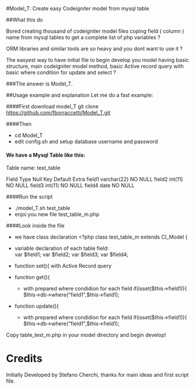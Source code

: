 


#Model_T: Create easy Codeigniter model from mysql table

##What this do

Bored creating thousand of codeigniter model files coping field ( column )  name from mysql tables to get a complete list of php variables ?

ORM libraries and similar tools are so heavy and you dont want to use it ?

The easyest way to have initial file to begin develop you model having basic structure, main codeigniter model method, basic Active record query with basic where condition for update and select ?

###The answer is Model_T.

##Usage example and explanation
Let me do a fast example:

####First download model_T
git clone https://github.com/fborraccetti/Model_T.git

####Then 
* cd Model_T
* edit config.sh and setup database username and password

#### We have a Mysql Table like this:
Table name: test_table

Field Type Null Key Default Extra
field1 varchar(22) NO NULL
field2 int(11) NO NULL
field3 int(11) NO NULL
field4 date NO NULL

####Run the script
* ./model_T.sh test_table
* enjoi you new file test_table_m.php

####Look inside the file

* we have class declaration <?php class test_table_m extends CI_Model {
* variable declaration of each table field:         
		var $field1;
        var $field2;
        var $field3;
        var $field4;

* function set(){ with Active Record query
* function get(){
	* with prepared where condidion for each field
          if(isset($this->field1)){
              $this->db->where("field1",$this->field1);
              
* function update(){
	* with prepared where condidion for each field
          if(isset($this->field1)){
              $this->db->where("field1",$this->field1);

Copy table_test_m.php in your model directory and begin develop!




Credits
========
Initially Developed by Stefano Cherchi, thanks for main ideas and first script file. 


